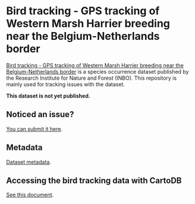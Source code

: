 # Bird tracking - GPS tracking of Western Marsh Harrier breeding near the Belgium-Netherlands border

[Bird tracking - GPS tracking of Western Marsh Harrier breeding near the Belgium-Netherlands border](http://dataset.inbo.be/bird-tracking-wmh-occurrences) is a species occurrence dataset published by the Research Institute for Nature and Forest (INBO). This repository is mainly used for tracking issues with the dataset.

**This dataset is not yet published.**

## Noticed an issue?

[You can submit it here](https://github.com/LifeWatchINBO/bird-tracking-wmh-occurrences/issues).

## Metadata

[Dataset metadata](metadata.md).

## Accessing the bird tracking data with CartoDB

[See this document](https://github.com/LifeWatchINBO/bird-tracking/blob/master/cartodb/README.md).
